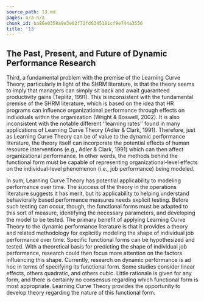 ```yaml
---
source_path: 13.md
pages: n/a-n/a
chunk_id: ba86e0359a9e3e02f72fd6345101cf9e744a3556
title: '13'
---
```

## The Past, Present, and Future of Dynamic Performance Research

Third, a fundamental problem with the premise of the Learning Curve Theory, particularly in light of the SHRM literature, is that the theory seems to imply that managers can simply sit back and await guaranteed productivity gains (Teplitz, 1991). This is inconsistent with the fundamental premise of the SHRM literature, which is based on the idea that HR programs can inﬂuence organizational performance through effects on individuals within the organization (Wright & Boswell, 2002). It is also inconsistent with the notable different ‘‘learning rates’’ found in many applications of Learning Curve Theory (Adler & Clark, 1991). Therefore, just as Learning Curve Theory can be of value to the dynamic performance literature, the theory itself can incorporate the potential effects of human resource interventions (e.g., Adler & Clark, 1991) which can then affect organizational performance. In other words, the methods behind the functional form must be capable of representing organizational-level effects on the individual-level phenomenon (i.e., job performance) being modeled.

In sum, Learning Curve Theory has potential applicability to modeling performance over time. The success of the theory in the operations literature suggests it has merit, but its applicability to helping understand behaviorally based performance measures needs explicit testing. Before such testing can occur, though, the functional forms must be adapted to this sort of measure, identifying the necessary parameters, and developing the model to be tested. The primary beneﬁt of applying Learning Curve Theory to the dynamic performance literature is that it provides a theory and related methodology for explicitly modeling the shape of individual job performance over time. Speciﬁc functional forms can be hypothesized and tested. With a theoretical basis for predicting the shape of individual job performance, research could then focus more attention on the factors inﬂuencing this shape. Currently, research on dynamic performance is ad hoc in terms of specifying its functional form. Some studies consider linear effects, others quadratic, and others cubic. Little rationale is given for any form, and there is certainly no consensus regarding which functional form is most appropriate. Learning Curve Theory provides the opportunity to develop theory regarding the nature of this functional form.
